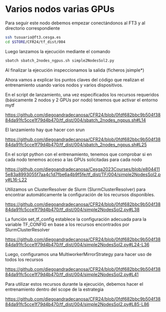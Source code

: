 # Varios nodos varias GPUs

Para seguir este nodo debemos empezar conectándonos al FT3 y al directorio correspondiente

```bash
ssh tusuario@ft3.cesga.es
cd $STORE/CFR24/tf_dist/004
```

Luego lanzamos la ejecución mediante el comando

```bash
sbatch sbatch_2nodes_ngpus.sh simple2NodesSol2.py
```

Al finalizar la ejecución inspeccionamos la salida (ficheros jsimple*)

Ahora vamos a explicar los puntos claves del código que realizan el entrenamiento usando varios nodos y varios dispositivos.

En el script de lanzamiento, una vez especificados los recursos requeridos (básicamente 2 nodos y 2 GPUs por nodo) tenemos que activar el entorno mytf

https://github.com/diegoandradecanosa/CFR24/blob/0fdf682bbc9b504f3884da91fc5cce1f79d4b470/tf_dist/004/sbatch_2nodes_ngpus.sh#L14

El lanzamiento hay que hacer con srun

https://github.com/diegoandradecanosa/CFR24/blob/0fdf682bbc9b504f3884da91fc5cce1f79d4b470/tf_dist/004/sbatch_2nodes_ngpus.sh#L25

En el script python con el entrenamiento, tenemos que comprobar si en cada nodo tenemos acceso a las GPUs solicitadas para cada nodo

https://github.com/diegoandradecanosa/Cesga2023Courses/blob/e8044115e83a8993055f7aa4c1d7fbe6a4b9f5fe/tf_dist/TF/004/simple2NodesSol2.py#L16-L22

Utilizamos un ClusterResolver de Slurm (SlurmClusterResolver) para encontrar automáticamente la configuración de los recursos disponibles.

https://github.com/diegoandradecanosa/CFR24/blob/0fdf682bbc9b504f3884da91fc5cce1f79d4b470/tf_dist/004/simple2NodesSol2.py#L38

La función set_tf_config establece la configuración adecuada para la variable TF_CONFIG en base a los recursos encontrados por SlurmClusterResolver

https://github.com/diegoandradecanosa/CFR24/blob/0fdf682bbc9b504f3884da91fc5cce1f79d4b470/tf_dist/004/simple2NodesSol2.py#L24-L36

Luego, configuramos una MultiworkerMirrorStrategy para hacer uso de todos los recursos

https://github.com/diegoandradecanosa/CFR24/blob/0fdf682bbc9b504f3884da91fc5cce1f79d4b470/tf_dist/004/simple2NodesSol2.py#L41

Para utilizar estos recursos durante la ejecución, debemos hacer el entrenamiento dentro del scope de la estrategia 

https://github.com/diegoandradecanosa/CFR24/blob/0fdf682bbc9b504f3884da91fc5cce1f79d4b470/tf_dist/004/simple2NodesSol2.py#L85-L86

